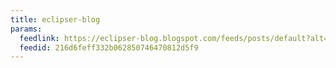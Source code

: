 ```yaml
---
title: eclipser-blog
params:
  feedlink: https://eclipser-blog.blogspot.com/feeds/posts/default?alt=rss
  feedid: 216d6feff332b062850746470812d5f9
---
```

